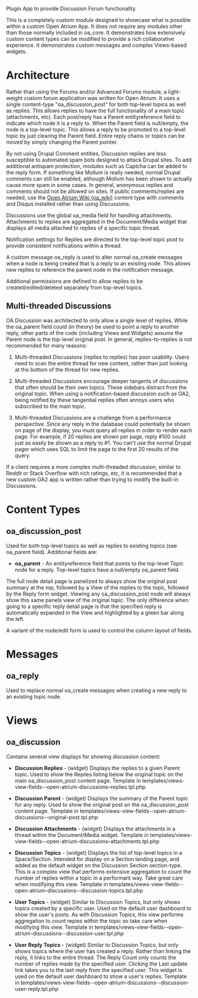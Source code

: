Plugin App to provide Discussion Forum functionality.

This is a completely custom module designed to showcase what is possible
within a custom Open Atrium App. It does not require any modules other than
those normally included in oa_core. It demonstrates how extensively custom
content types can be modified to provide a rich collaborative experience. It
demonstrates custom messages and complex Views-based widgets.

Architecture
============

Rather than using the Forums and/or Advanced Forums module, a light-weight
custom forum application was written for Open Atrium. It uses a single
content-type "oa_discussion_post" for both top-level topics as well
as replies. This allows replies to have the full functionality of a main topic
(attachments, etc). Each post/reply has a Parent entityreference field to
indicate which node it is a reply to. When the Parent field is null/empty, the
node is a top-level topic. This allows a reply to be promoted to a top-level
topic by just clearing the Parent field. Entire reply chains or topics can be
moved by simply changing the Parent pointer.

By not using Drupal Comment entities, Discussion replies are less susceptible
to automated spam bots designed to attack Drupal sites. To add additional
antispam protection, modules such as Captcha can be added to the reply form.
If something like Mollum is really needed, normal Drupal comments can still be
enabled, although Mollum has been shown to actually cause more spam in some
cases. In general, anonymous replies and comments should not be allowed on
sites. If public comments/replies are needed, use the
[Open Atrium Wiki (oa_wiki)](http://github.com/phase2/oa_wiki)
content type with comments and Disqus installed rather than using Discussions.

Discussions use the global oa_media field for handling attachments.
Attachments to replies are aggregated in the Document/Media widget that
displays all media attached to replies of a specific topic thread.

Notification settings for Replies are directed to the top-level topic post to
provide consistent notifications within a thread.

A custom message oa_reply is used to alter normal oa_create messages when a
node is being created that is a reply to an existing node. This allows new
replies to reference the parent node in the notification message.

Additional permissions are defined to allow replies to be
created/edited/deleted separately from top-level topics.

Multi-threaded Discussions
--------------------------

OA Discussion was architected to only allow a single level of replies. While
the oa_parent field could (in theory) be used to point a reply to another
reply, other parts of the code (including Views and Widgets) assume the Parent
node is the top-level original post. In general, replies-to-replies is not
recommended for many reasons:

1. Multi-threaded Discussions (replies to replies) has poor usability. Users
   need to scan the entire thread for new content, rather than just looking at
   the bottom of the thread for new replies.

2. Multi-threaded Discussions encourage deeper tangents of discussions that
   often should be their own topics. These sidebars distract from the original
   topic. When using a notification-based discussion such as OA2, being
   notified by these tangential replies often annoys users who subscribed to
   the main topic.

3. Multi-threaded Discussions are a challenge from a performance perspective.
   Since any reply in the database could potentially be shown on page of the
   display, you must query all replies in order to render each page. For
   example, if 20 replies are shown per page, reply #100 could just as easily
   be shown as a reply to #1. You can't use the normal Drupal pager which uses
   SQL to limit the page to the first 20 results of the query.

If a client requires a more complex multi-threaded discussion, similar to
Reddit or Stack Overflow with rich ratings, etc, it is recommended that a new
custom OA2 app is written rather than trying to modify the built-in
Discussions.

Content Types
=============

oa_discussion_post
------------------

Used for both top-level topics as well as replies to existing topics (see
oa_parent field). Additional fields are:

- **oa_parent** - An entityreference field that points to the
  top-level Topic node for a reply. Top-level topics have a null/empty
  oa_parent field.

The full node detail page is panelized to always show the original post
summary at the top, followed by a View of the replies to the topic, followed
by the Reply form widget. Viewing any oa_discussion_post node will always show
this same panels view of the original topic. The only difference when going to
a specific reply detail page is that the specified reply is automatically
expanded in the View and highlighted by a green bar along the left.</p>

A variant of the node/edit form is used to control the column layout of
fields.

Messages
========

oa_reply
--------

Used to replace normal oa_create messages when creating a new reply to an
existing topic node.

Views
=====

oa_discussion
-------------

Contains several view displays for showing discussion content:

- **Discussion Replies** - (widget) Displays the replies to a
  given Parent topic. Used to show the Replies listing below the original
  topic on the main oa_discussion_post content page. Template in
  templates/views-view-fields--open-atrium-discussions–replies.tpl.php

- **Discussion Parent** - (widget) Displays the summary of the
  Parent topic for any reply. Used to show the original post on the
  oa_discussion_post content page. Template in
  templates/views-view-fields--open-atrium-discussions--original-post.tpl.php

- **Discussion Attachments** - (widget) Displays the
  attachments in a thread within the Document/Media widget. Template in
  templates/views-view-fields--open-atrium-discussions–attachments.tpl.php

- **Discussion Topics** - (widget) Displays the list of
  top-level topics in a Space/Section. Intended for display on a Section
  landing page, and added as the default widget on the Discussion Section
  section-type. This is a complex view that performs extensive aggregation to
  count the number of replies within a topic in a performant way. Take great
  care when modifying this view. Template in
  templates/views-view-fields--open-atrium-discussions--discussion-topics.tpl.php

- **User Topics** - (widget) Similar to Discussion Topics, but
  only shows topics created by a specific user. Used on the default user
  dashboard to show the user's posts. As with Discussion Topics, this view
  performs aggregation to count repies within the topic so take care when
  modifying this view. Template in
  templates/views-view-fields--open-atrium-discussions--discussion-user.tpl.php

- **User Reply Topics** - (widget) Similar to Discussion
  Topics, but only shows topics where the user has created a reply. Rather
  than linking the reply, it links to the entire thread. The Reply Count only
  counts the number of replies made by the specified user. Clicking the Last
  update link takes you to the last reply from the specified user. This widget
  is used on the default user dashboard to show a user's replies. Template in
  templates/views-view-fields--open-atrium-discussions--discussion-user-reply.tpl.php
